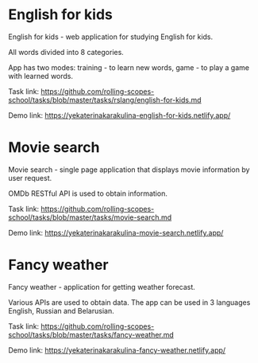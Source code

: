 # English for kids

English for kids - web application for studying English for kids. 

All words divided into 8 categories. 

App has two modes: training - to learn new words, game - to play a game with learned words.

Task link: https://github.com/rolling-scopes-school/tasks/blob/master/tasks/rslang/english-for-kids.md

Demo link: https://yekaterinakarakulina-english-for-kids.netlify.app/


# Movie search

Movie search - single page application that displays movie information by user request.

OMDb RESTful API is used to obtain information.

Task link: https://github.com/rolling-scopes-school/tasks/blob/master/tasks/movie-search.md

Demo link: https://yekaterinakarakulina-movie-search.netlify.app/

# Fancy weather

Fancy weather - application for getting weather forecast.

Various APIs are used to obtain data. The app can be used in 3 languages English, Russian and Belarusian.

Task link: https://github.com/rolling-scopes-school/tasks/blob/master/tasks/fancy-weather.md

Demo link: https://yekaterinakarakulina-fancy-weather.netlify.app/


